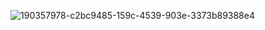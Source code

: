 ![190357978-c2bc9485-159c-4539-903e-3373b89388e4](https://user-images.githubusercontent.com/90610084/197341695-073c75be-83f7-486a-af35-a732b1846672.png)


